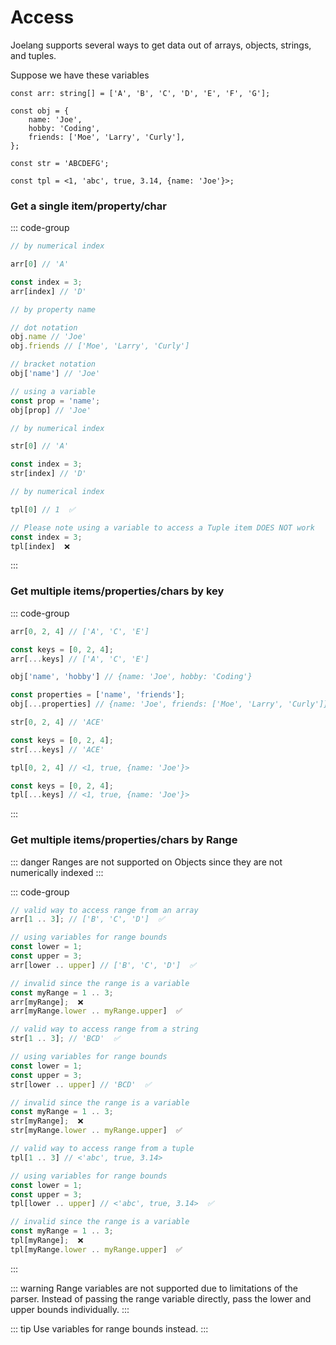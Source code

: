 # Access

Joelang supports several ways to get data out of arrays, objects, strings, and tuples.

Suppose we have these variables

```
const arr: string[] = ['A', 'B', 'C', 'D', 'E', 'F', 'G'];

const obj = {
	name: 'Joe',
	hobby: 'Coding',
	friends: ['Moe', 'Larry', 'Curly'],
};

const str = 'ABCDEFG';

const tpl = <1, 'abc', true, 3.14, {name: 'Joe'}>;
```

### Get a single item/property/char

::: code-group

```ts [Array (items)]
// by numerical index

arr[0] // 'A'

const index = 3;
arr[index] // 'D'
```

```ts [Object (properties)]
// by property name

// dot notation
obj.name // 'Joe'
obj.friends // ['Moe', 'Larry', 'Curly']

// bracket notation
obj['name'] // 'Joe'

// using a variable
const prop = 'name';
obj[prop] // 'Joe'
```

```ts [String (chars)]
// by numerical index

str[0] // 'A'

const index = 3;
str[index] // 'D'
```

```ts [Tuple (items)]
// by numerical index

tpl[0] // 1  ✅

// Please note using a variable to access a Tuple item DOES NOT work
const index = 3;
tpl[index]  ❌
```

:::


### Get multiple items/properties/chars by key

::: code-group


```ts [Array (items)]
arr[0, 2, 4] // ['A', 'C', 'E']

const keys = [0, 2, 4];
arr[...keys] // ['A', 'C', 'E']
```

```ts [Object (properties)]
obj['name', 'hobby'] // {name: 'Joe', hobby: 'Coding'}

const properties = ['name', 'friends'];
obj[...properties] // {name: 'Joe', friends: ['Moe', 'Larry', 'Curly']}
```

```ts [String (chars)]
str[0, 2, 4] // 'ACE'

const keys = [0, 2, 4];
str[...keys] // 'ACE'
```

```ts [Tuple (items)]
tpl[0, 2, 4] // <1, true, {name: 'Joe'}>

const keys = [0, 2, 4];
tpl[...keys] // <1, true, {name: 'Joe'}>
```

:::

### Get multiple items/properties/chars by Range

::: danger
Ranges are not supported on Objects since they are not numerically indexed
:::

::: code-group

```ts [Array (items)]
// valid way to access range from an array
arr[1 .. 3]; // ['B', 'C', 'D']  ✅

// using variables for range bounds
const lower = 1;
const upper = 3;
arr[lower .. upper] // ['B', 'C', 'D']  ✅

// invalid since the range is a variable
const myRange = 1 .. 3;
arr[myRange];  ❌
arr[myRange.lower .. myRange.upper]  ✅
```

```ts [String (chars)]
// valid way to access range from a string
str[1 .. 3]; // 'BCD'  ✅

// using variables for range bounds
const lower = 1;
const upper = 3;
str[lower .. upper] // 'BCD'  ✅

// invalid since the range is a variable
const myRange = 1 .. 3;
str[myRange];  ❌
str[myRange.lower .. myRange.upper]  ✅
```

```ts [Tuple (items)]
// valid way to access range from a tuple
tpl[1 .. 3] // <'abc', true, 3.14>

// using variables for range bounds
const lower = 1;
const upper = 3;
tpl[lower .. upper] // <'abc', true, 3.14>  ✅

// invalid since the range is a variable
const myRange = 1 .. 3;
tpl[myRange];  ❌
tpl[myRange.lower .. myRange.upper]  ✅
```
:::

::: warning
Range variables are not supported due to limitations of the parser. Instead of passing the range variable
directly, pass the lower and upper bounds individually.
:::

::: tip
Use variables for range bounds instead.
:::
